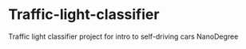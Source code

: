 # Traffic-light-classifier
Traffic light classifier project for intro to self-driving cars NanoDegree
